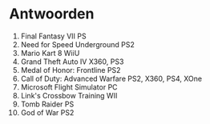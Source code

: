 # Antwoorden

1. Final Fantasy VII
   PS
2. Need for Speed Underground
   PS2
3. Mario Kart 8
   WiiU
4. Grand Theft Auto IV
   X360, PS3
5. Medal of Honor: Frontline
   PS2
6. Call of Duty: Advanced Warfare
   PS2, X360, PS4, XOne
7. Microsoft Flight Simulator
   PC
8. Link's Crossbow Training
   WII
9.  Tomb Raider
    PS
10. God of War
    PS2